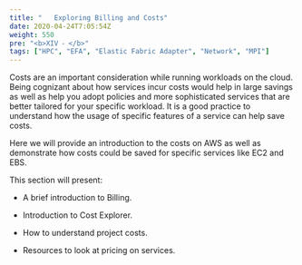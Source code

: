 ```yaml
---
title: "   Exploring Billing and Costs"
date: 2020-04-24T7:05:54Z
weight: 550
pre: "<b>XIV ⁃ </b>"
tags: ["HPC", "EFA", "Elastic Fabric Adapter", "Network", "MPI"]
---
```


Costs are an important consideration while running workloads on the cloud. Being cognizant about how services incur costs would help in large savings as well as help you adopt policies and more sophisticated services that are better tailored for your specific workload. It is a good practice to understand how the usage of specific features of a service can help save costs.

Here we will provide an introduction to the costs on AWS as well as demonstrate how costs could be saved for specific services like EC2 and EBS. 

This section will present:

- A brief introduction to Billing. 

- Introduction to Cost Explorer.

- How to understand project costs.

- Resources to look at pricing on services. 

